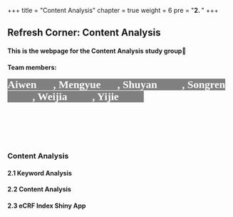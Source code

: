 +++
title = "Content Analysis"
chapter = true
weight = 6
pre = "<b>2. </b>"
+++

## **Refresh Corner: Content Analysis**
#### This is the webpage for the Content Analysis study group👻
#### Team members: <br><br><span style="font-family:Comic Sans MS; font-size:24px;background-color:grey;color:white"> Aiwen👧🏻, Mengyue👩🏻, Shuyan👩🏻‍💼, Songren👩🏻‍🔬, Weijia👩🏻‍🦰, Yijie👨🏻‍💻 </span>
<br><br><br><br>

### **Content Analysis**
#### 2.1 Keyword Analysis
#### 2.2 Content Analysis
#### 2.3 eCRF Index Shiny App
<br>

